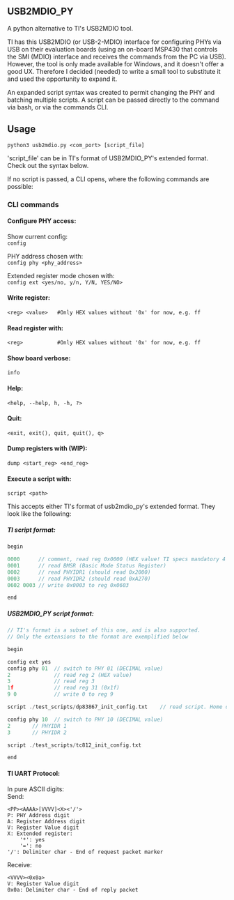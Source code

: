 ## USB2MDIO_PY

A python alternative to TI's USB2MDIO tool.

TI has this USB2MDIO (or USB-2-MDIO) interface for configuring PHYs via USB on their evaluation boards (using an on-board MSP430 that controls the SMI (MDIO) interface and receives the commands from the PC via USB).
However, the tool is only made available for Windows, and it doesn't offer a good UX.
Therefore I decided (needed) to write a small tool to substitute it and used the opportunity to expand it.

An expanded script syntax was created to permit changing the PHY and batching multiple scripts.
A script can be passed directly to the command via bash, or via the commands CLI.

## Usage

`python3 usb2mdio.py <com_port> [script_file]`

'script_file' can be in TI's format of USB2MDIO_PY's extended format.
Check out the syntax below.

If no script is passed, a CLI opens, where the following commands are possible:

### CLI commands
#### Configure PHY access:

Show current config: \
`config`

PHY address chosen with:\
`config phy <phy_address>`

Extended register mode chosen with:\
`config ext <yes/no, y/n, Y/N, YES/NO>`

#### Write register:
`<reg> <value>   #Only HEX values without '0x' for now, e.g. ff`

#### Read register with:
`<reg>           #Only HEX values without '0x' for now, e.g. ff`

#### Show board verbose:
`info`

#### Help:
`<help, --help, h, -h, ?>`

#### Quit:
`<exit, exit(), quit, quit(), q>`

#### Dump registers with (WIP):
`dump <start_reg> <end_reg>`

#### Execute a script with:
`script <path>`

This accepts either TI's format of usb2mdio_py's extended format. They look like the following:

##### TI script format:
```c
begin

0000      // comment, read reg 0x0000 (HEX value! TI specs mandatory 4 digits, but this tools accepts any number of digits)
0001      // read BMSR (Basic Mode Status Register)
0002      // read PHYIDR1 (should read 0x2000)
0003      // read PHYIDR2 (should read 0xA270)
0602 0003 // write 0x0003 to reg 0x0603

end
```

##### USB2MDIO_PY script format:
```c
// TI's format is a subset of this one, and is also supported.
// Only the extensions to the format are exemplified below

begin

config ext yes
config phy 01  // switch to PHY 01 (DECIMAL value)
2              // read reg 2 (HEX value)
3              // read reg 3
1f             // read reg 31 (0x1f)
9 0            // write 0 to reg 9

script ./test_scripts/dp83867_init_config.txt    // read script. Home directory is where the python script is running...

config phy 10  // switch to PHY 10 (DECIMAL value)
2       // PHYIDR 1
3       // PHYIDR 2

script ./test_scripts/tc812_init_config.txt

end
```

#### TI UART Protocol:
In pure ASCII digits:\
Send:
```
<PP><AAAA>[VVVV]<X><'/'>
P: PHY Address digit
A: Register Address digit
V: Register Value digit
X: Extended register:
    '*': yes
    '=': no
'/': Delimiter char - End of request packet marker
```
Receive:
```
<VVVV><0x0a>
V: Register Value digit
0x0a: Delimiter char - End of reply packet
```

<!---
Ideas/TODO:
Use files for verbose dump of registers: represent as class/structure like Basic_Control_Reg.Master_!Slave
Maybe we could use the format/code from Unix drivers...?
Maybe the same as for C?
0. Accept commands and parse them (COM connect)
1. COM connect and RW COM port
2. Get USB2MDIO sequences for write/read
-->
